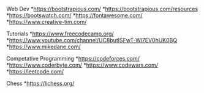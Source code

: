 Web Dev
*https://bootstrapious.com/
*https://bootstrapious.com/resources
*https://bootswatch.com/
*https://fontawesome.com/
*https://www.creative-tim.com/

Tutorials 
*https://www.freecodecamp.org/
*https://www.youtube.com/channel/UC8butISFwT-Wl7EV0hUK0BQ
*https://www.mikedane.com/

Competative Programming 
*https://codeforces.com/
*https://www.coderbyte.com/
*https://www.codewars.com/
*https://leetcode.com/

Chess
*https://lichess.org/
